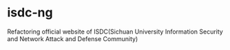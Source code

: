 # isdc-ng
Refactoring official website of ISDC(Sichuan University Information Security and Network Attack and Defense Community)
